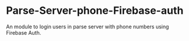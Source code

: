 # Parse-Server-phone-Firebase-auth
An module to login users in parse server with phone numbers using Firebase Auth.
